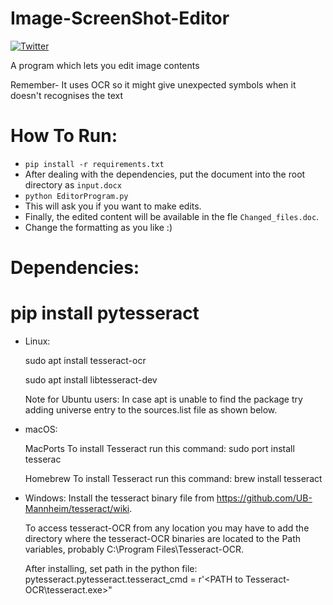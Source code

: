 # Image-ScreenShot-Editor
[![Twitter](https://img.shields.io/twitter/url/https/twitter.com/aadiltajani.svg?style=social&label=Follow%20%40tajani_aadil)](https://twitter.com/tajani_aadil)

A program which lets you edit image contents

Remember- It uses OCR so it might give unexpected symbols when it doesn't recognises the text

# How To Run:
  - `pip install -r requirements.txt`
  - After dealing with the dependencies, put the document into the root directory as `input.docx`
  - `python EditorProgram.py`
  - This will ask you if you want to make edits.
  - Finally, the edited content will be available in the fle `Changed_files.doc`.
  - Change the formatting as you like :)


# Dependencies:
# pip install pytesseract

- Linux:

  sudo apt install tesseract-ocr

  sudo apt install libtesseract-dev

  Note for Ubuntu users: In case apt is unable to find the package try adding universe entry to the sources.list file as shown below.




- macOS:

  MacPorts
  To install Tesseract run this command:
  sudo port install tesserac

  Homebrew
  To install Tesseract run this command:
  brew install tesseract




- Windows:
  Install the tesseract binary file from https://github.com/UB-Mannheim/tesseract/wiki.
  
  To access tesseract-OCR from any location you may have to add the directory where the tesseract-OCR binaries are located to the Path variables, probably C:\Program Files\Tesseract-OCR.
  
  After installing, set path in the python file: pytesseract.pytesseract.tesseract_cmd = r'<PATH to Tesseract-OCR\tesseract.exe>"
